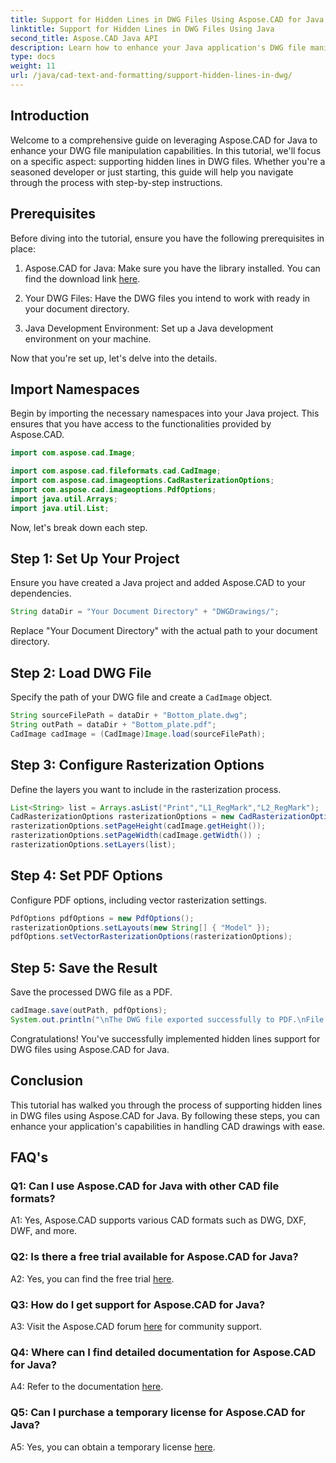```yaml
---
title: Support for Hidden Lines in DWG Files Using Aspose.CAD for Java
linktitle: Support for Hidden Lines in DWG Files Using Java
second_title: Aspose.CAD Java API
description: Learn how to enhance your Java application's DWG file manipulation capabilities using Aspose.CAD. Follow our step-by-step guide for hidden lines support. Boost your CAD drawing handling with ease.
type: docs
weight: 11
url: /java/cad-text-and-formatting/support-hidden-lines-in-dwg/
---
```

## Introduction

Welcome to a comprehensive guide on leveraging Aspose.CAD for Java to enhance your DWG file manipulation capabilities. In this tutorial, we'll focus on a specific aspect: supporting hidden lines in DWG files. Whether you're a seasoned developer or just starting, this guide will help you navigate through the process with step-by-step instructions.

## Prerequisites

Before diving into the tutorial, ensure you have the following prerequisites in place:

1. Aspose.CAD for Java: Make sure you have the library installed. You can find the download link [here](https://releases.aspose.com/cad/java/).

2. Your DWG Files: Have the DWG files you intend to work with ready in your document directory.

3. Java Development Environment: Set up a Java development environment on your machine.

Now that you're set up, let's delve into the details.

## Import Namespaces

Begin by importing the necessary namespaces into your Java project. This ensures that you have access to the functionalities provided by Aspose.CAD.

```java
import com.aspose.cad.Image;

import com.aspose.cad.fileformats.cad.CadImage;
import com.aspose.cad.imageoptions.CadRasterizationOptions;
import com.aspose.cad.imageoptions.PdfOptions;
import java.util.Arrays;
import java.util.List;
```

Now, let's break down each step.

## Step 1: Set Up Your Project

Ensure you have created a Java project and added Aspose.CAD to your dependencies.

```java
String dataDir = "Your Document Directory" + "DWGDrawings/";
```

Replace "Your Document Directory" with the actual path to your document directory.

## Step 2: Load DWG File

Specify the path of your DWG file and create a `CadImage` object.

```java
String sourceFilePath = dataDir + "Bottom_plate.dwg";
String outPath = dataDir + "Bottom_plate.pdf";
CadImage cadImage = (CadImage)Image.load(sourceFilePath);
```

## Step 3: Configure Rasterization Options

Define the layers you want to include in the rasterization process.

```java
List<String> list = Arrays.asList("Print","L1_RegMark","L2_RegMark");
CadRasterizationOptions rasterizationOptions = new CadRasterizationOptions();
rasterizationOptions.setPageHeight(cadImage.getHeight());
rasterizationOptions.setPageWidth(cadImage.getWidth()) ;
rasterizationOptions.setLayers(list);
```

## Step 4: Set PDF Options

Configure PDF options, including vector rasterization settings.

```java
PdfOptions pdfOptions = new PdfOptions();
rasterizationOptions.setLayouts(new String[] { "Model" });
pdfOptions.setVectorRasterizationOptions(rasterizationOptions);
```

## Step 5: Save the Result

Save the processed DWG file as a PDF.

```java
cadImage.save(outPath, pdfOptions);
System.out.println("\nThe DWG file exported successfully to PDF.\nFile saved at " + dataDir);
```

Congratulations! You've successfully implemented hidden lines support for DWG files using Aspose.CAD for Java.

## Conclusion

This tutorial has walked you through the process of supporting hidden lines in DWG files using Aspose.CAD for Java. By following these steps, you can enhance your application's capabilities in handling CAD drawings with ease.

## FAQ's

### Q1: Can I use Aspose.CAD for Java with other CAD file formats?

A1: Yes, Aspose.CAD supports various CAD formats such as DWG, DXF, DWF, and more.

### Q2: Is there a free trial available for Aspose.CAD for Java?

A2: Yes, you can find the free trial [here](https://releases.aspose.com/).

### Q3: How do I get support for Aspose.CAD for Java?

A3: Visit the Aspose.CAD forum [here](https://forum.aspose.com/c/cad/19) for community support.

### Q4: Where can I find detailed documentation for Aspose.CAD for Java?

A4: Refer to the documentation [here](https://reference.aspose.com/cad/java/).

### Q5: Can I purchase a temporary license for Aspose.CAD for Java?

A5: Yes, you can obtain a temporary license [here](https://purchase.aspose.com/temporary-license/).

